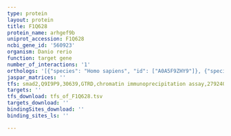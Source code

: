 ```yaml
---
type: protein
layout: protein
title: F1Q628
protein_name: arhgef9b
uniprot_accession: F1Q628
ncbi_gene_id: '560923'
organism: Danio rerio
function: target gene
number_of_interactions: '1'
orthologs: '[{"species": "Homo sapiens", "id": ["A0A5F9ZHY9"]}, {"species": "Mus musculus", "id": ["<a href=\"/protein/q3uth8\">Q3UTH8</a>"]}]'
jaspar_matrices: ''
tfs: smad2,Q9I9P9,30639,GTRD,chromatin immunoprecipitation assay,27924024%5Buid%5D,No
targets: ''
tfs_download: tfs_of_F1Q628.tsv
targets_download: ''
bindingSites_download: ''
binding_sites_ls: ''

---
```

